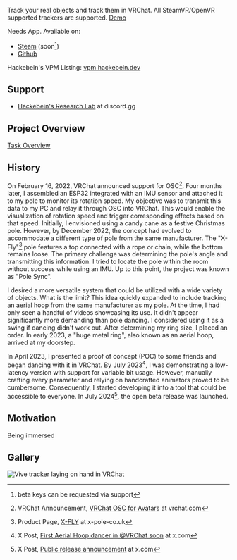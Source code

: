 Track your real objects and track them in VRChat. All SteamVR/OpenVR supported trackers are supported. [Demo](https://x.com/Hackebein/status/1817729114142343460)

Needs App. Available on:

* [Steam](https://store.steampowered.com/app/3140770) (soon[^1])
* [Github](https://github.com/Hackebein/Object-Tracking-App/releases)

[^1]: beta keys can be requested via support

Hackebein's VPM Listing: [vpm.hackebein.dev](https://vpm.hackebein.dev)

## Support

* [Hackebein's Research Lab](https://discord.gg/AqCwGqqQmW) at discord.gg

## Project Overview

[Task Overview](https://github.com/users/Hackebein/projects/4)

## History

On February 16, 2022, VRChat announced support for OSC[^2]. Four months later, I assembled an ESP32 integrated with an IMU sensor and attached it to my pole to monitor its rotation speed. My objective was to transmit this data to my PC and relay it through OSC into VRChat. This would enable the visualization of rotation speed and trigger corresponding effects based on that speed. Initially, I envisioned using a candy cane as a festive Christmas pole. However, by December 2022, the concept had evolved to accommodate a different type of pole from the same manufacturer. The "X-Fly"[^5] pole features a top connected with a rope or chain, while the bottom remains loose. The primary challenge was determining the pole's angle and transmitting this information. I tried to locate the pole within the room without success while using an IMU. Up to this point, the project was known as "Pole Sync".

I desired a more versatile system that could be utilized with a wide variety of objects. What is the limit? This idea quickly expanded to include tracking an aerial hoop from the same manufacturer as my pole. At the time, I had only seen a handful of videos showcasing its use. It didn't appear significantly more demanding than pole dancing. I considered using it as a swing if dancing didn't work out. After determining my ring size, I placed an order. In early 2023, a "huge metal ring", also known as an aerial hoop, arrived at my doorstep.

In April 2023, I presented a proof of concept (POC) to some friends and began dancing with it in VRChat. By July 2023[^3], I was demonstrating a low-latency version with support for variable bit usage. However, manually crafting every parameter and relying on handcrafted animators proved to be cumbersome. Consequently, I started developing it into a tool that could be accessible to everyone. In July 2024[^4], the open beta release was launched.

[^2]: VRChat Announcement, [VRChat OSC for Avatars](https://hello.vrchat.com/blog/vrchat-osc-for-avatars) at vrchat.com  
[^3]: X Post, [First Aerial Hoop dancer in @VRChat soon](https://x.com/Hackebein/status/1678863438427090951) at x.com  
[^4]: X Post, [Public release announcement](https://x.com/Hackebein/status/1819711939246801397) at x.com
[^5]: Product Page, [X-FLY](https://x-pole.co.uk/shop/aerial/x-fly/x-fly/) at x-pole-co.uk

## Motivation

Being immersed

## Gallery

![Vive tracker laying on hand in VRChat](tracker_laying_on_hand.jpg)
